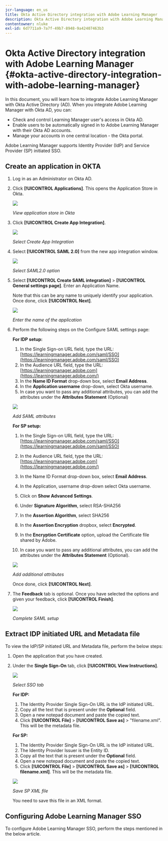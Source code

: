 ```yaml
---
jcr-language: en_us
title: Okta Active Directory integration with Adobe Learning Manager
description: Okta Active Directory integration with Adobe Learning Manager
contentowner: nluke
exl-id: 6d7711a9-7a7f-49b7-8948-9a42407463b3
---
```

# Okta Active Directory integration with Adobe Learning Manager {#okta-active-directory-integration-with-adobe-learning-manager}

In this document, you will learn how to integrate Adobe Learning Manager with Okta Active Directory (AD). When you integrate Adobe Learning Manager with Okta AD, you can:

* Check and control Learning Manager user's access in Okta AD.
* Enable users to be automatically signed in to Adobe Learning Manager with their Okta AD accounts. 
* Manage your accounts in one central location - the Okta portal.

Adobe Learning Manager supports Identity Provider (IdP) and Service Provider (SP) initiated SSO.

## Create an application in OKTA

1. Log in as an Administrator on Okta AD.
1. Click **[!UICONTROL Applications]**. This opens the Application Store in Okta.

   ![](assets/cp-application-store.png)

   *View application store in Okta*

1. Click **[!UICONTROL Create App Integration]**.

   ![](assets/cp-app-integrations.png)

   *Select Create App Integration*

1. Select **[!UICONTROL SAML 2.0]** from the new app integration window. 

   ![](assets/cp-saml2.0.png)

   *Select SAML2.0 option*

1. Select **[!UICONTROL Create SAML integration]** > **[!UICONTROL General settings page]**. Enter an Application Name.

   Note that this can be any name to uniquely identify your application. Once done, click **[!UICONTROL Next]**.

   ![](assets/cp-saml-integration.png)

   *Enter the name of the application*

1. Perform the following steps on the Configure SAML settings page:

   **For IDP setup:**

   1. In the Single Sign-on URL field, type the URL: [https://learningmanager.adobe.com/saml/SSO](https://learningmanager.adobe.com/saml/SSO)
   1. In the Audience URL field, type the URL: [https://learningmanager.adobe.com](https://learningmanager.adobe.com/)
   1. In the **Name ID Format** drop-down box, select **Email Address**. 
   1. In the **Application username** drop-down, select Okta username.
   1. In case you want to pass any additional attributes, you can add the attributes under the **Attributes Statement** (Optional)

   ![](assets/cp-saml-integration-step1.png)

   *Add SAML attributes*

   **For SP setup:**

   1. In the Single Sign-on URL field, type the URL: [https://learningmanager.adobe.com/saml/SSO](https://learningmanager.adobe.com/saml/SSO)
   1. In the Audience URL field, type the URL: [https://learningmanager.adobe.com](https://learningmanager.adobe.com/)
   1. In the Name ID Format drop-down box, select **Email Address**.
   1. In the Application, username drop-down select Okta username.
   1. Click on **Show Advanced Settings**.
   1. Under **Signature Algorithm**, select RSA-SHA256
   1. In the **Assertion Algorithm**, select SHA256
   1. In the **Assertion Encryption** dropbox, select **Encrypted**.
   
   1. In the **Encryption Certificate** option, upload the Certificate file shared by Adobe.
   1. In case you want to pass any additional attributes, you can add the attributes under the **Attributes Statement** (Optional).

   ![](assets/cp-saml-integration-step2.png)

   *Add additional attributes*

   Once done, click **[!UICONTROL Next]**.

1. The **Feedback**  tab is optional. Once you have selected the options and given your feedback, click **[!UICONTROL Finish]**.

   ![](assets/cp-saml-integration-step3.png)

   *Complete SAML setup*

## Extract IDP initiated URL and Metadata file

To view the IdP/SP initiated URL and Metadata file, perform the below steps:

1. Open the application that you have created.
1. Under the **Single Sign-On** tab, click **[!UICONTROL View Instructions]**.

   ![](assets/cp-prime-sso.png)

   *Select SSO tab*

   **For IDP:** 

   1. The Identity Provider Single Sign-On URL is the IdP initiated URL.
   1. Copy all the text that is present under the **Optional** field. 
   1. Open a new notepad document and paste the copied text. 
   1. Click **[!UICONTROL File]** > **[!UICONTROL Save as]** > "filename.xml". This will be the metadata file.

   **For SP:**

   1. The Identity Provider Single Sign-On URL is the IdP initiated URL.
   1. The Identity Provider Issuer is the Entity ID.
   1. Copy all the text that is present under the **Optional** field. 
   1. Open a new notepad document and paste the copied text. 
   1. Click **[!UICONTROL File]** > **[!UICONTROL Save as]** > **[!UICONTROL filename.xml]**. This will be the metadata file.

   ![](assets/cp-saml-integration-step4.png)

   *Save SP XML file*

   You need to save this file in an XML format.

## Configuring Adobe Learning Manager SSO

To configure Adobe Learning Manager SSO, perform the steps mentioned in the below article.

<!--

article not in TOC

[SSO Authentication](/help/migrated/kb/sso-authentication-for-learning-manager.md)
-->
